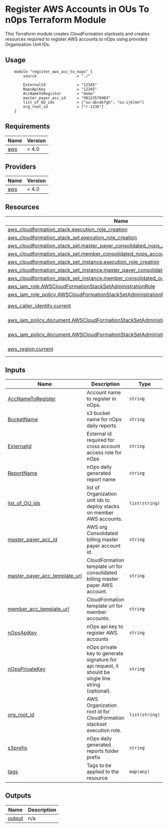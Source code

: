 # Register AWS Accounts in OUs To n0ps Terraform Module

This Terraform module creates CloudFormation stacksets and creates resources required to register AWS accounts to nOps using provided Organization Unit IDs.

## Usage
```hcl
    module "register_aws_acc_to_nops" {
        source                  = "./"

        ExternalId              = "12345"
        NopsApiKey              = "12345"
        AccNameToRegister       = "demo"
        master_payer_acc_id     = "98123576903"
        list_of_OU_ids          = ["ou-abcdefgh", "ou-ijklmn"]
        org_root_id             = ["r-123b"]
    }
```
## Requirements

| Name | Version |
|------|---------|
| <a name="requirement_aws"></a> [aws](#requirement\_aws) | < 4.0 |

## Providers

| Name | Version |
|------|---------|
| <a name="provider_aws"></a> [aws](#provider\_aws) | < 4.0 |

## Resources

| Name | Type |
|------|------|
| [aws_cloudformation_stack.execution_role_creation](https://registry.terraform.io/providers/hashicorp/aws/latest/docs/resources/cloudformation_stack) | resource |
| [aws_cloudformation_stack_set.execution_role_creation](https://registry.terraform.io/providers/hashicorp/aws/latest/docs/resources/cloudformation_stack_set) | resource |
| [aws_cloudformation_stack_set.master_payer_consolidated_nops_account_register](https://registry.terraform.io/providers/hashicorp/aws/latest/docs/resources/cloudformation_stack_set) | resource |
| [aws_cloudformation_stack_set.member_consolidated_nops_account_register](https://registry.terraform.io/providers/hashicorp/aws/latest/docs/resources/cloudformation_stack_set) | resource |
| [aws_cloudformation_stack_set_instance.execution_role_creation](https://registry.terraform.io/providers/hashicorp/aws/latest/docs/resources/cloudformation_stack_set_instance) | resource |
| [aws_cloudformation_stack_set_instance.master_payer_consolidated_instances](https://registry.terraform.io/providers/hashicorp/aws/latest/docs/resources/cloudformation_stack_set_instance) | resource |
| [aws_cloudformation_stack_set_instance.member_consolidated_ou_instances](https://registry.terraform.io/providers/hashicorp/aws/latest/docs/resources/cloudformation_stack_set_instance) | resource |
| [aws_iam_role.AWSCloudFormationStackSetAdministrationRole](https://registry.terraform.io/providers/hashicorp/aws/latest/docs/resources/iam_role) | resource |
| [aws_iam_role_policy.AWSCloudFormationStackSetAdministrationRole_ExecutionPolicy](https://registry.terraform.io/providers/hashicorp/aws/latest/docs/resources/iam_role_policy) | resource |
| [aws_caller_identity.current](https://registry.terraform.io/providers/hashicorp/aws/latest/docs/data-sources/caller_identity) | data source |
| [aws_iam_policy_document.AWSCloudFormationStackSetAdministrationRole_ExecutionPolicy](https://registry.terraform.io/providers/hashicorp/aws/latest/docs/data-sources/iam_policy_document) | data source |
| [aws_iam_policy_document.AWSCloudFormationStackSetAdministrationRole_assume_role_policy](https://registry.terraform.io/providers/hashicorp/aws/latest/docs/data-sources/iam_policy_document) | data source |
| [aws_region.current](https://registry.terraform.io/providers/hashicorp/aws/latest/docs/data-sources/region) | data source |

## Inputs

| Name | Description | Type | Default | Required |
|------|-------------|------|---------|:--------:|
| <a name="input_AccNameToRegister"></a> [AccNameToRegister](#input\_AccNameToRegister) | Account name to register in nOps. | `string` | n/a | yes |
| <a name="input_BucketName"></a> [BucketName](#input\_BucketName) | s3 bucket name for nOps daily reports | `string` | `"nopsbucketforlogs"` | no |
| <a name="input_ExternalId"></a> [ExternalId](#input\_ExternalId) | External id required for cross account access role for nOps | `string` | n/a | yes |
| <a name="input_ReportName"></a> [ReportName](#input\_ReportName) | nOps daily generated report name | `string` | `"nopsbilling-daily-gzip"` | no |
| <a name="input_list_of_OU_ids"></a> [list\_of\_OU\_ids](#input\_list\_of\_OU\_ids) | list of Organization unit ids to deploy stacks on member AWS accounts. | `list(string)` | n/a | yes |
| <a name="input_master_payer_acc_id"></a> [master\_payer\_acc\_id](#input\_master\_payer\_acc\_id) | AWS org Consolidated billing master payer account id. | `string` | n/a | yes |
| <a name="input_master_payer_acc_template_url"></a> [master\_payer\_acc\_template\_url](#input\_master\_payer\_acc\_template\_url) | CloudFormation template url for consolidated billing master payer AWS account. | `string` | `"https://nops-register-aws-account-us-east-1.s3.amazonaws.com/nops_register_aws_acc.yaml"` | no |
| <a name="input_member_acc_template_url"></a> [member\_acc\_template\_url](#input\_member\_acc\_template\_url) | CloudFormation template url for member accounts. | `string` | `"https://nops-register-aws-account-us-east-1.s3.amazonaws.com/member_consolidated_aws_acc_nops_register.yaml"` | no |
| <a name="input_nOpsApiKey"></a> [nOpsApiKey](#input\_nOpsApiKey) | nOps api key to register AWS accounts | `string` | n/a | yes |
| <a name="input_nOpsPrivateKey"></a> [nOpsPrivateKey](#input\_nOpsPrivateKey) | nOps private key to generate signature for api request, it should be single line string (optional). | `string` | `""` | no |
| <a name="input_org_root_id"></a> [org\_root\_id](#input\_org\_root\_id) | AWS Organization root id for CloudFormation stackset execution role. | `list(string)` | n/a | yes |
| <a name="input_s3prefix"></a> [s3prefix](#input\_s3prefix) | nOps daily generated reports folder prefix | `string` | `"something"` | no |
| <a name="input_tags"></a> [tags](#input\_tags) | Tags to be applied to the resource | `map(any)` | `{}` | no |



## Outputs

| Name | Description |
|------|-------------|
| <a name="output_output"></a> [output](#output\_output) | n/a |
